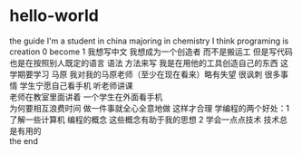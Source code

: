 # hello-world
the guide 
I'm a student in china 
majoring  in chemistry
I think programing is creation  0 become 1
我想写中文
我想成为一个创造者  而不是搬运工
但是写代码也是在按照别人既定的语言 语法 方法来写 
我是在用他的工具创造自己的东西
这学期要学习  马原  我对我的马原老师（至少在现在看来）略有失望
很讽刺 很多事情   学生宁愿自己看手机 听老师讲课  
老师在教室里面讲着  一个学生在外面看手机  
为何要相互浪费时间   做一件事就全心全意地做  这样才合理
学编程的两个好处：1了解一些计算机  编程的概念   这些概念有助于我的思想
                 2 学会一点点技术  技术总是有用的  
the end
